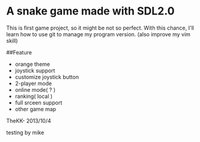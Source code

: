 A snake game made with SDL2.0
=============================

This is first game project, so it might be not so perfect.
With this chance, I'll learn how to use git to manage my program version.
(also improve my vim skill)

##Feature
- orange theme
- joystick support
- customize joystick button
- 2-player mode
- online mode( ? )
- ranking( local )
- full srceen support
- other game map

TheKK- 2013/10/4

testing by mike
